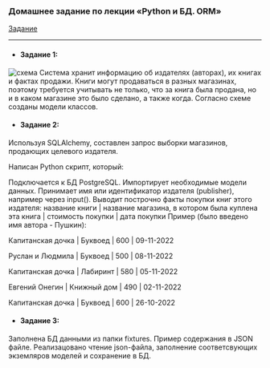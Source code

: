 ### Домашнее задание по лекции «Python и БД. ORM»

[Задание](https://github.com/netology-code/py-homeworks-db/tree/video/06-orm)

---------
- #### Задание 1:
![схема](адрес)
Система хранит информацию об издателях (авторах), их книгах и фактах продажи. 
Книги могут продаваться в разных магазинах, поэтому требуется учитывать не 
только, что за книга была продана, но и в каком магазине это было сделано, 
а также когда.
Согласно схеме созданы модели классов.

- #### Задание 2:
Используя SQLAlchemy, составлен запрос выборки магазинов, продающих целевого 
издателя.

Написан Python скрипт, который:

Подключается к БД PostgreSQL.
Импортирует необходимые модели данных.
Принимает имя или идентификатор издателя (publisher), например через input(). Выводит построчно факты покупки книг этого издателя:
название книги | название магазина, в котором была куплена эта книга | стоимость покупки | дата покупки
Пример (было введено имя автора - Пушкин):

Капитанская дочка | Буквоед     | 600 | 09-11-2022

Руслан и Людмила  | Буквоед     | 500 | 08-11-2022

Капитанская дочка | Лабиринт    | 580 | 05-11-2022

Евгений Онегин    | Книжный дом | 490 | 02-11-2022

Капитанская дочка | Буквоед     | 600 | 26-10-2022

- #### Задание 3:
Заполнена БД данными из папки fixtures. Пример содержания в JSON файле.
Реализацовано чтение json-файла, заполнение соответсвующих 
экземляров моделей и сохранение в БД.